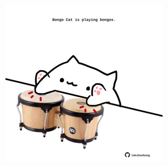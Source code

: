 <!-- built at 14/07/2025, 08:00:39 UTC -->
<p align="center">
  <img width="500" height="500" src="./ReadmeImage.svg">
</p>

